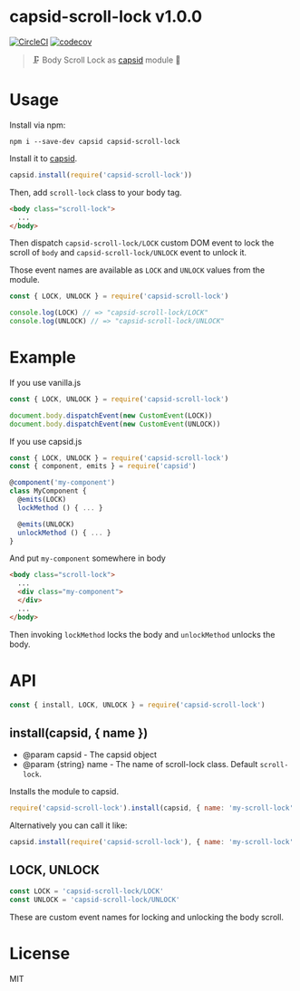 # capsid-scroll-lock v1.0.0

[![CircleCI](https://circleci.com/gh/capsidjs/capsid-scroll-lock.svg?style=svg)](https://circleci.com/gh/capsidjs/capsid-scroll-lock)
[![codecov](https://codecov.io/gh/capsidjs/capsid-scroll-lock/branch/master/graph/badge.svg)](https://codecov.io/gh/capsidjs/capsid-scroll-lock)

> :clamp: Body Scroll Lock as [capsid][] module :pill:

# Usage

Install via npm:

    npm i --save-dev capsid capsid-scroll-lock

Install it to [capsid][].

```js
capsid.install(require('capsid-scroll-lock'))
```

Then, add `scroll-lock` class to your body tag.

```html
<body class="scroll-lock">
  ...
</body>
```

Then dispatch `capsid-scroll-lock/LOCK` custom DOM event to lock the scroll of `body` and `capsid-scroll-lock/UNLOCK` event to unlock it.

Those event names are available as `LOCK` and `UNLOCK` values from the module.

```js
const { LOCK, UNLOCK } = require('capsid-scroll-lock')

console.log(LOCK) // => "capsid-scroll-lock/LOCK"
console.log(UNLOCK) // => "capsid-scroll-lock/UNLOCK"
```

# Example

If you use vanilla.js

```js
const { LOCK, UNLOCK } = require('capsid-scroll-lock')

document.body.dispatchEvent(new CustomEvent(LOCK))
document.body.dispatchEvent(new CustomEvent(UNLOCK))
```

If you use capsid.js

```js
const { LOCK, UNLOCK } = require('capsid-scroll-lock')
const { component, emits } = require('capsid')

@component('my-component')
class MyComponent {
  @emits(LOCK)
  lockMethod () { ... }

  @emits(UNLOCK)
  unlockMethod () { ... }
}
```

And put `my-component` somewhere in body

```html
<body class="scroll-lock">
  ...
  <div class="my-component">
  </div>
  ...
</body>
```

Then invoking `lockMethod` locks the body and `unlockMethod` unlocks the body.

# API

```js
const { install, LOCK, UNLOCK } = require('capsid-scroll-lock')
```

## install(capsid, { name })

- @param capsid - The capsid object
- @param {string} name - The name of scroll-lock class. Default `scroll-lock`.

Installs the module to capsid.

```js
require('capsid-scroll-lock').install(capsid, { name: 'my-scroll-lock' })
```

Alternatively you can call it like:

```js
capsid.install(require('capsid-scroll-lock'), { name: 'my-scroll-lock' })
```

## LOCK, UNLOCK

```js
const LOCK = 'capsid-scroll-lock/LOCK'
const UNLOCK = 'capsid-scroll-lock/UNLOCK'
```

These are custom event names for locking and unlocking the body scroll.

# License

MIT

[capsid]: https://github.com/capsidjs/capsid
